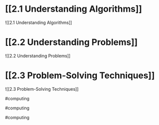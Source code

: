 # [[2.1 Understanding Algorithms]]
![[2.1 Understanding Algorithms]]

# [[2.2 Understanding Problems]]

![[2.2 Understanding Problems]]

# [[2.3 Problem-Solving Techniques]]
![[2.3 Problem-Solving Techniques]]


#computing 

#computing 

#computing 